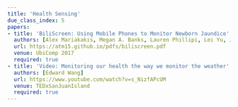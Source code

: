 ```yaml
---
title: 'Health Sensing'
due_class_index: 5
papers:
- title: 'BiliScreen: Using Mobile Phones to Monitor Newborn Jaundice'
  authors: [Alex Mariakakis, Megan A. Banks, Lauren Phillipi, Lei Yu, James A. Taylor, Shwetak N. Patel]
  url: https://atm15.github.io/pdfs/biliscreen.pdf
  venue: UbiComp 2017
  required: true
- title: 'Video: Monitoring our health the way we monitor the weather'
  authors: [Edward Wang]
  url: https://www.youtube.com/watch?v=s_NizfAPcUM
  venue: TEDxSanJuanIsland
  required: true
---
```

<!-- - title: 'BiliCam: Using Mobile Phones to Monitor Newborn Jaundice'
  authors: [Lilian de Greef, Mayank Goel, Min Joon Seo, Eric C. Larson, James W. Stout, James A. Taylor, Shwetak N. Patel]
  url: https://www3.nd.edu/~dwang5/courses/spring16/papers/medical/p6.pdf
  venue: UbiComp 2014 -->